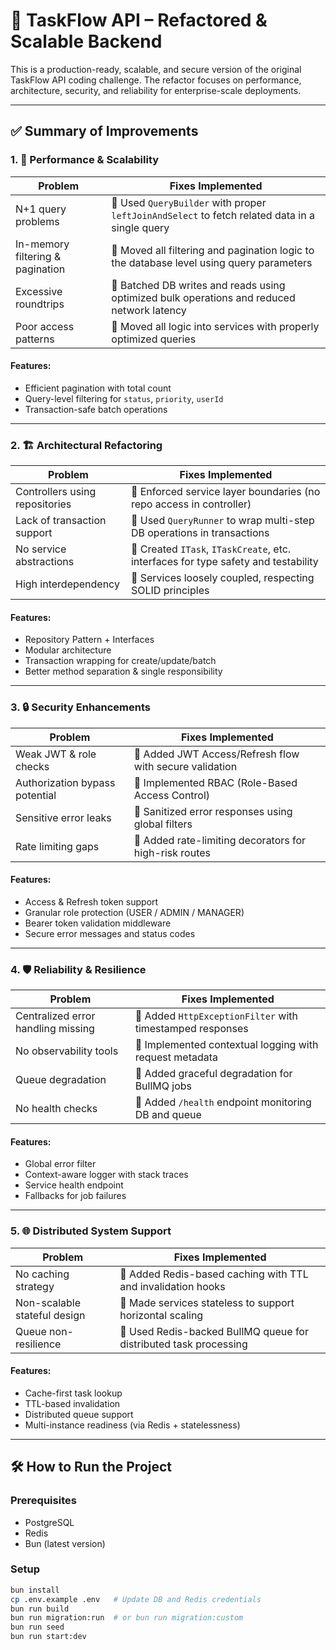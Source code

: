 # 🧠 TaskFlow API – Refactored & Scalable Backend

This is a production-ready, scalable, and secure version of the original TaskFlow API coding challenge. The refactor focuses on performance, architecture, security, and reliability for enterprise-scale deployments.

---

## ✅ Summary of Improvements

### 1. 🚀 Performance & Scalability

| Problem                          | Fixes Implemented |
|----------------------------------|--------------------|
| N+1 query problems               | 🔹 Used `QueryBuilder` with proper `leftJoinAndSelect` to fetch related data in a single query |
| In-memory filtering & pagination | 🔹 Moved all filtering and pagination logic to the database level using query parameters |
| Excessive roundtrips             | 🔹 Batched DB writes and reads using optimized bulk operations and reduced network latency |
| Poor access patterns             | 🔹 Moved all logic into services with properly optimized queries |

#### Features:
- Efficient pagination with total count
- Query-level filtering for `status`, `priority`, `userId`
- Transaction-safe batch operations

---

### 2. 🏗 Architectural Refactoring

| Problem                                | Fixes Implemented |
|----------------------------------------|--------------------|
| Controllers using repositories         | 🔹 Enforced service layer boundaries (no repo access in controller) |
| Lack of transaction support            | 🔹 Used `QueryRunner` to wrap multi-step DB operations in transactions |
| No service abstractions                | 🔹 Created `ITask`, `ITaskCreate`, etc. interfaces for type safety and testability |
| High interdependency                   | 🔹 Services loosely coupled, respecting SOLID principles |

#### Features:
- Repository Pattern + Interfaces
- Modular architecture
- Transaction wrapping for create/update/batch
- Better method separation & single responsibility

---

### 3. 🔒 Security Enhancements

| Problem                                | Fixes Implemented |
|----------------------------------------|--------------------|
| Weak JWT & role checks                 | 🔹 Added JWT Access/Refresh flow with secure validation |
| Authorization bypass potential         | 🔹 Implemented RBAC (Role-Based Access Control) |
| Sensitive error leaks                  | 🔹 Sanitized error responses using global filters |
| Rate limiting gaps                     | 🔹 Added rate-limiting decorators for high-risk routes |

#### Features:
- Access & Refresh token support
- Granular role protection (USER / ADMIN / MANAGER)
- Bearer token validation middleware
- Secure error messages and status codes

---

### 4. 🛡 Reliability & Resilience

| Problem                                | Fixes Implemented |
|----------------------------------------|--------------------|
| Centralized error handling missing     | 🔹 Added `HttpExceptionFilter` with timestamped responses |
| No observability tools                 | 🔹 Implemented contextual logging with request metadata |
| Queue degradation                      | 🔹 Added graceful degradation for BullMQ jobs |
| No health checks                       | 🔹 Added `/health` endpoint monitoring DB and queue |

#### Features:
- Global error filter
- Context-aware logger with stack traces
- Service health endpoint
- Fallbacks for job failures

---

### 5. 🌐 Distributed System Support

| Problem                                | Fixes Implemented |
|----------------------------------------|--------------------|
| No caching strategy                    | 🔹 Added Redis-based caching with TTL and invalidation hooks |
| Non-scalable stateful design           | 🔹 Made services stateless to support horizontal scaling |
| Queue non-resilience                   | 🔹 Used Redis-backed BullMQ queue for distributed task processing |

#### Features:
- Cache-first task lookup
- TTL-based invalidation
- Distributed queue support
- Multi-instance readiness (via Redis + statelessness)

---

## 🛠 How to Run the Project

### Prerequisites
- PostgreSQL
- Redis
- Bun (latest version)

### Setup

```bash
bun install
cp .env.example .env   # Update DB and Redis credentials
bun run build
bun run migration:run  # or bun run migration:custom
bun run seed
bun run start:dev
